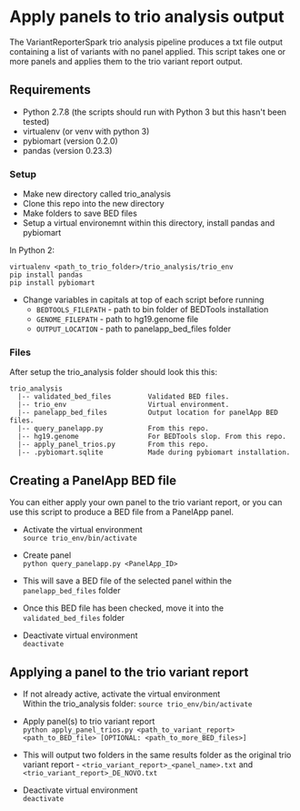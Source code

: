 # Apply panels to trio analysis output

The VariantReporterSpark trio analysis pipeline produces a txt file output containing a list of variants with no panel applied. This script takes one or more panels and applies them to the trio variant report output.

## Requirements  

- Python 2.7.8 (the scripts should run with Python 3 but this hasn't been tested)
- virtualenv (or venv with python 3)
- pybiomart (version 0.2.0)
- pandas (version 0.23.3)

### Setup

- Make new directory called trio_analysis
- Clone this repo into the new directory
- Make folders to save BED files
- Setup a virtual environemnt within this directory, install pandas and pybiomart  

In Python 2:
```
virtualenv <path_to_trio_folder>/trio_analysis/trio_env
pip install pandas
pip install pybiomart
```

- Change variables in capitals at top of each script before running
    - ```BEDTOOLS_FILEPATH``` - path to bin folder of BEDTools installation
    - ```GENOME_FILEPATH``` - path to hg19.genome file
    - ```OUTPUT_LOCATION``` - path to panelapp_bed_files folder

### Files

After setup the trio_analysis folder should look this this:  

```
trio_analysis
  |-- validated_bed_files         Validated BED files.
  |-- trio_env                    Virtual environment.
  |-- panelapp_bed_files          Output location for panelApp BED files.
  |-- query_panelapp.py           From this repo.
  |-- hg19.genome                 For BEDTools slop. From this repo.
  |-- apply_panel_trios.py        From this repo.
  |-- .pybiomart.sqlite           Made during pybiomart installation.
```

## Creating a PanelApp BED file  

You can either apply your own panel to the trio variant report, or you can use this script to produce a BED file from a PanelApp panel.  

- Activate the virtual environment  
```source trio_env/bin/activate```  

- Create panel  
```python query_panelapp.py <PanelApp_ID>```  

- This will save a BED file of the selected panel within the ```panelapp_bed_files``` folder

- Once this BED file has been checked, move it into the ```validated_bed_files``` folder

- Deactivate virtual environment  
```deactivate```  

## Applying a panel to the trio variant report  

- If not already active, activate the virtual environment  
Within the trio_analysis folder: ```source trio_env/bin/activate```  

- Apply panel(s) to trio variant report  
```python apply_panel_trios.py <path_to_variant_report> <path_to_BED_file> [OPTIONAL: <path_to_more_BED_files>]```  

- This will output two folders in the same results folder as the original trio variant report - ```<trio_variant_report>_<panel_name>.txt``` and ```<trio_variant_report>_DE_NOVO.txt```

- Deactivate virtual environment  
```deactivate```  
